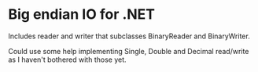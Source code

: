 # Big endian IO for .NET

Includes reader and writer that subclasses BinaryReader and BinaryWriter.

Could use some help implementing Single, Double and Decimal read/write as I haven't bothered with those yet.

